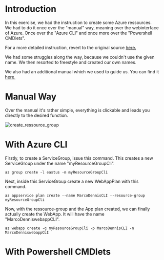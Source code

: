 # Introduction
In this exercise, we had the instruction to create some Azure ressources.
We had to do it once over the "manual" way, meaning over the webinterface of Azure.
Once over the "Azure CLI" and once more over the "Powershell CMDlets".

For a more detailed instruction, revert to the original source [here.](https://gitlab.com/ch-tbz-wb/Stud/azure/-/blob/main/2_Unterrichtsressourcen/Auftraege/Ressource%20erstellen.md) 

We had some struggles along the way, because we couldn't use the given name. We then resorted to freestyle and created our own names.

We also had an additional manual which we used to guide us.
You can find it [here.](https://mattruma.com/cheat-sheet-azure-cli/)

# Manual Way

Over the manual it's rather simple, everything is clickable and leads you directly to the desired function.

![create_ressource_group](..\..\..\..\..\ITCNE23\ressources\pictures\ressource_creation\create_ressource_group.png)


# With Azure CLI

Firstly, to create a ServiceGroup, issue this command. This creates a new ServiceGroup under the name "myResourceGroupCli".

    az group create -l eastus -n myResourceGroupCli

Next, inside this ServiceGroup create a new WebAppPlan with this command.

    az appservice plan create --name MarcoDennisCLI --resource-group myResourceGroupCli

Now, with the ressource-group and the App plan created, we can finally actually create the WebApp. It will have the name "MarcoDenniswebappCLI".

    az webapp create -g myResourceGroupCli -p MarcoDennisCLI -n MarcoDenniswebappCLI

# With Powershell CMDlets




